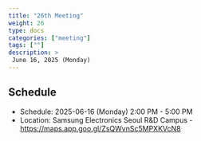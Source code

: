 ```yaml
---
title: "26th Meeting"
weight: 26
type: docs
categories: ["meeting"]
tags: [""]
description: >
 June 16, 2025 (Monday)
---
```


## Schedule

* Schedule: 2025-06-16 (Monday) 2:00 PM - 5:00 PM
* Location: Samsung Electronics Seoul R&D Campus - https://maps.app.goo.gl/ZsQWvnSc5MPXKVcN8